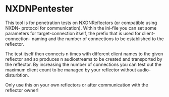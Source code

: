 # NXDNPentester
This tool is for penetration tests on NXDNReflectors (or compatible using NXDN-
protocol for communication). Within the ini-file you can set some parameters
for target-connection itself, the prefix that is used for client-connection-
naming and the number of connections to be established to the reflector.

The test itself then connects n times with different client names to the
given reflector and so produces n audiostreams to be created and transported
by the reflector. By increasing the number of connections you can test out
the maximum client count to be managed by your reflector without audio-
disturbtion.

Only use this on your own reflectors or after communication with the reflector
owner!

